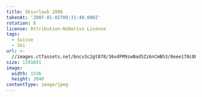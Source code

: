 ```yaml
---
title: Skiurlaub 2006
takenAt: '2007-01-01T09:31:48.000Z'
rotation: 0
license: Attribution-NoDerivs License
tags:
  - Suisse
  - Ski
url: >-
  //images.ctfassets.net/bncv3c2gt878/36vdFM9zwNad5Zz6nCmBh3/0eee178c882350e46ba638a9c8edfbdc/skiurlaub-2006_4560275756_o
size: 1191691
image:
  width: 1536
  height: 2048
contentType: image/jpeg
---
```



